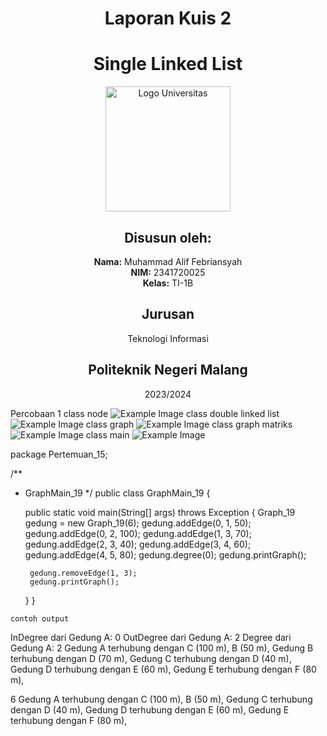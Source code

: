 <div style="text-align: center;">

# **Laporan Kuis 2**
# **Single Linked List**

<img src="https://spmb.polinema.ac.id/devel/asset/images/polinema_logo.png" alt="Logo Universitas" style="width: 200px;"/>

## Disusun oleh:
**Nama:** Muhammad Alif Febriansyah <br>
**NIM:** 2341720025 <br>
**Kelas:** TI-1B <br>

## Jurusan
Teknologi Informasi

## Politeknik Negeri Malang
2023/2024

</div>

Percobaan 1
class node
<img src="image\node.png" alt="Example Image"/>
class double linked list
<img src="image\double linked list percobaan 1.png" alt="Example Image"/>
class graph
<img src="image\graph percobaan 1.png" alt="Example Image"/>
class graph matriks
<img src="image\graph matriks.png" alt="Example Image"/>
class main
<img src="image\graph main.png" alt="Example Image"/>


package Pertemuan_15;

/**
 * GraphMain_19
 */
public class GraphMain_19 {

    public static void main(String[] args) throws Exception {
        Graph_19 gedung = new Graph_19(6);
        gedung.addEdge(0, 1, 50);
        gedung.addEdge(0, 2, 100);
        gedung.addEdge(1, 3, 70);
        gedung.addEdge(2, 3, 40);
        gedung.addEdge(3, 4, 60);
        gedung.addEdge(4, 5, 80);
        gedung.degree(0);
        gedung.printGraph();

        gedung.removeEdge(1, 3);
        gedung.printGraph();
    }
}
```
contoh output
```
InDegree dari Gedung A: 0
OutDegree dari Gedung A: 2
Degree dari Gedung A: 2
Gedung A terhubung dengan
C (100 m), B (50 m), 
Gedung B terhubung dengan
D (70 m),
Gedung C terhubung dengan
D (40 m),
Gedung D terhubung dengan
E (60 m),
Gedung E terhubung dengan
F (80 m),

6
Gedung A terhubung dengan 
C (100 m), B (50 m),
Gedung C terhubung dengan
D (40 m),
Gedung D terhubung dengan
E (60 m),
Gedung E terhubung dengan
F (80 m),
```
